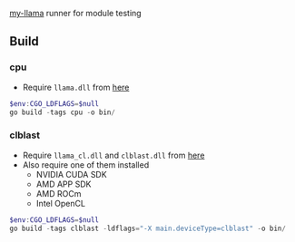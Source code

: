 [my-llama](https://github.com/edp1096/my-llama) runner for module testing

## Build

### cpu
* Require `llama.dll` from [here](https://github.com/edp1096/my-llama/releases)
```powershell
$env:CGO_LDFLAGS=$null
go build -tags cpu -o bin/
```

### clblast
* Require `llama_cl.dll` and `clblast.dll` from [here](https://github.com/edp1096/my-llama/releases)
* Also require one of them installed
    * NVIDIA CUDA SDK
    * AMD APP SDK
    * AMD ROCm
    * Intel OpenCL
```powershell
$env:CGO_LDFLAGS=$null
go build -tags clblast -ldflags="-X main.deviceType=clblast" -o bin/
```
